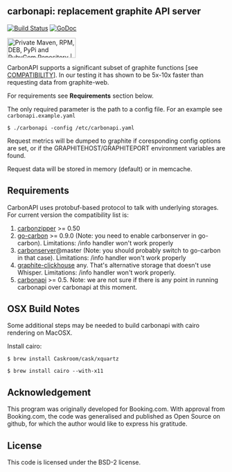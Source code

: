 carbonapi: replacement graphite API server
------------------------------------------

[![Build Status](https://travis-ci.org/go-graphite/carbonapi.svg?branch=master)](https://travis-ci.org/go-graphite/carbonapi)
[![GoDoc](https://godoc.org/github.com/go-graphite/carbonapi?status.svg)](https://godoc.org/github.com/go-graphite/carbonapi)

<a href="https://packagecloud.io/"><img alt="Private Maven, RPM, DEB, PyPi and RubyGem Repository | packagecloud" height="46" src="https://packagecloud.io/images/packagecloud-badge.png" width="158" /></a>

CarbonAPI supports a significant subset of graphite functions [see [COMPATIBILITY](COMPATIBILITY.md)].
In our testing it has shown to be 5x-10x faster than requesting data from graphite-web.

For requirements see **Requirements** section below.

The only required parameter is the path to a config file. For an example see `carbonapi.example.yaml`

`$ ./carbonapi -config /etc/carbonapi.yaml`

Request metrics will be dumped to graphite if coresponding config options are set,
or if the GRAPHITEHOST/GRAPHITEPORT environment variables are found.

Request data will be stored in memory (default) or in memcache.


Requirements
------------

CarbonAPI uses protobuf-based protocol to talk with underlying storages. For current version the compatibility list is:

1. [carbonzipper](https://github.com/go-graphite/carbonzipper) >= 0.50
2. [go-carbon](https://github.com/lomik/go-carbon) >= 0.9.0 (Note: you need to enable carbonserver in go-carbon). Limitations: /info handler won't work properly
3. [carbonserver](https://github.com/grobian/carbonserver)@master (Note: you should probably switch to go-carbon in that case). Limitations: /info handler won't work properly
4. [graphite-clickhouse](https://github.com/lomik/graphite-clickhouse) any. That's alternative storage that doesn't use Whisper. Limitations: /info handler won't work properly.
5. [carbonapi](https://github.com/go-graphite/carbonapi) >= 0.5. Note: we are not sure if there is any point in running carbonapi over carbonapi at this moment.

OSX Build Notes
---------------
Some additional steps may be needed to build carbonapi with cairo rendering on MacOSX.

Install cairo:

```
$ brew install Caskroom/cask/xquartz

$ brew install cairo --with-x11
```

Acknowledgement
---------------
This program was originally developed for Booking.com.  With approval
from Booking.com, the code was generalised and published as Open Source
on github, for which the author would like to express his gratitude.

License
-------

This code is licensed under the BSD-2 license.
